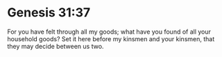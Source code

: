 # Genesis 31:37

For you have felt through all my goods; what have you found of all your household goods? Set it here before my kinsmen and your kinsmen, that they may decide between us two.

